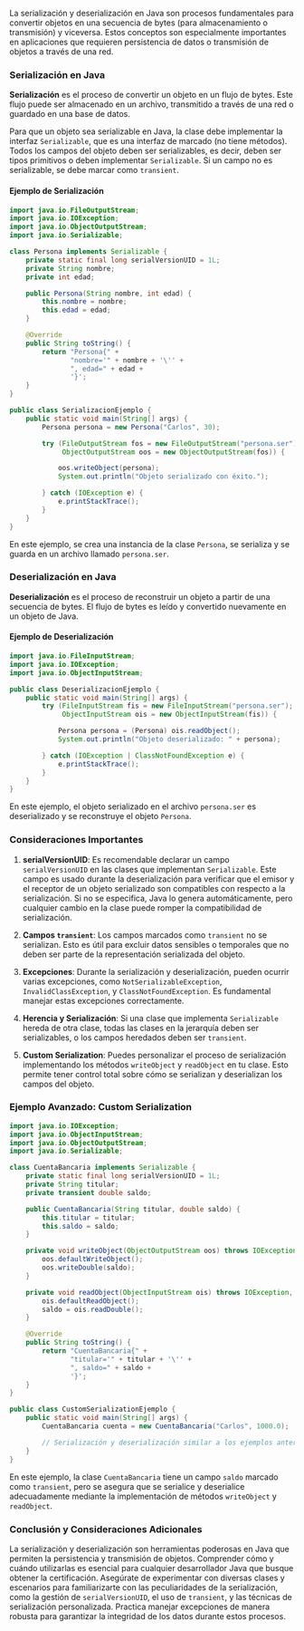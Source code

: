 La serialización y deserialización en Java son procesos fundamentales para convertir objetos en una secuencia de bytes (para almacenamiento o transmisión) y viceversa. Estos conceptos son especialmente importantes en aplicaciones que requieren persistencia de datos o transmisión de objetos a través de una red.

### Serialización en Java

**Serialización** es el proceso de convertir un objeto en un flujo de bytes. Este flujo puede ser almacenado en un archivo, transmitido a través de una red o guardado en una base de datos.

Para que un objeto sea serializable en Java, la clase debe implementar la interfaz `Serializable`, que es una interfaz de marcado (no tiene métodos). Todos los campos del objeto deben ser serializables, es decir, deben ser tipos primitivos o deben implementar `Serializable`. Si un campo no es serializable, se debe marcar como `transient`.

#### Ejemplo de Serialización

```java
import java.io.FileOutputStream;
import java.io.IOException;
import java.io.ObjectOutputStream;
import java.io.Serializable;

class Persona implements Serializable {
    private static final long serialVersionUID = 1L;
    private String nombre;
    private int edad;

    public Persona(String nombre, int edad) {
        this.nombre = nombre;
        this.edad = edad;
    }

    @Override
    public String toString() {
        return "Persona{" +
               "nombre='" + nombre + '\'' +
               ", edad=" + edad +
               '}';
    }
}

public class SerializacionEjemplo {
    public static void main(String[] args) {
        Persona persona = new Persona("Carlos", 30);

        try (FileOutputStream fos = new FileOutputStream("persona.ser");
             ObjectOutputStream oos = new ObjectOutputStream(fos)) {

            oos.writeObject(persona);
            System.out.println("Objeto serializado con éxito.");

        } catch (IOException e) {
            e.printStackTrace();
        }
    }
}
```

En este ejemplo, se crea una instancia de la clase `Persona`, se serializa y se guarda en un archivo llamado `persona.ser`.

### Deserialización en Java

**Deserialización** es el proceso de reconstruir un objeto a partir de una secuencia de bytes. El flujo de bytes es leído y convertido nuevamente en un objeto de Java.

#### Ejemplo de Deserialización

```java
import java.io.FileInputStream;
import java.io.IOException;
import java.io.ObjectInputStream;

public class DeserializacionEjemplo {
    public static void main(String[] args) {
        try (FileInputStream fis = new FileInputStream("persona.ser");
             ObjectInputStream ois = new ObjectInputStream(fis)) {

            Persona persona = (Persona) ois.readObject();
            System.out.println("Objeto deserializado: " + persona);

        } catch (IOException | ClassNotFoundException e) {
            e.printStackTrace();
        }
    }
}
```

En este ejemplo, el objeto serializado en el archivo `persona.ser` es deserializado y se reconstruye el objeto `Persona`.

### Consideraciones Importantes

1. **serialVersionUID**: Es recomendable declarar un campo `serialVersionUID` en las clases que implementan `Serializable`. Este campo es usado durante la deserialización para verificar que el emisor y el receptor de un objeto serializado son compatibles con respecto a la serialización. Si no se especifica, Java lo genera automáticamente, pero cualquier cambio en la clase puede romper la compatibilidad de serialización.

2. **Campos `transient`**: Los campos marcados como `transient` no se serializan. Esto es útil para excluir datos sensibles o temporales que no deben ser parte de la representación serializada del objeto.

3. **Excepciones**: Durante la serialización y deserialización, pueden ocurrir varias excepciones, como `NotSerializableException`, `InvalidClassException`, y `ClassNotFoundException`. Es fundamental manejar estas excepciones correctamente.

4. **Herencia y Serialización**: Si una clase que implementa `Serializable` hereda de otra clase, todas las clases en la jerarquía deben ser serializables, o los campos heredados deben ser `transient`.

5. **Custom Serialization**: Puedes personalizar el proceso de serialización implementando los métodos `writeObject` y `readObject` en tu clase. Esto permite tener control total sobre cómo se serializan y deserializan los campos del objeto.

### Ejemplo Avanzado: Custom Serialization

```java
import java.io.IOException;
import java.io.ObjectInputStream;
import java.io.ObjectOutputStream;
import java.io.Serializable;

class CuentaBancaria implements Serializable {
    private static final long serialVersionUID = 1L;
    private String titular;
    private transient double saldo;

    public CuentaBancaria(String titular, double saldo) {
        this.titular = titular;
        this.saldo = saldo;
    }

    private void writeObject(ObjectOutputStream oos) throws IOException {
        oos.defaultWriteObject();
        oos.writeDouble(saldo);
    }

    private void readObject(ObjectInputStream ois) throws IOException, ClassNotFoundException {
        ois.defaultReadObject();
        saldo = ois.readDouble();
    }

    @Override
    public String toString() {
        return "CuentaBancaria{" +
               "titular='" + titular + '\'' +
               ", saldo=" + saldo +
               '}';
    }
}

public class CustomSerializationEjemplo {
    public static void main(String[] args) {
        CuentaBancaria cuenta = new CuentaBancaria("Carlos", 1000.0);

        // Serialización y deserialización similar a los ejemplos anteriores
    }
}
```

En este ejemplo, la clase `CuentaBancaria` tiene un campo `saldo` marcado como `transient`, pero se asegura que se serialice y deserialice adecuadamente mediante la implementación de métodos `writeObject` y `readObject`.

### Conclusión y Consideraciones Adicionales

La serialización y deserialización son herramientas poderosas en Java que permiten la persistencia y transmisión de objetos. Comprender cómo y cuándo utilizarlas es esencial para cualquier desarrollador Java que busque obtener la certificación. Asegúrate de experimentar con diversas clases y escenarios para familiarizarte con las peculiaridades de la serialización, como la gestión de `serialVersionUID`, el uso de `transient`, y las técnicas de serialización personalizada. Practica manejar excepciones de manera robusta para garantizar la integridad de los datos durante estos procesos.